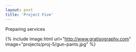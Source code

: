 ```yaml
---
layout: post
title: 'Project Five'
---
```


Preparing services

{% include image.html url="http://www.gratisography.com" image="projects/proj-5/gun-pants.jpg" %}
